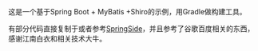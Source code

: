 这是一个基于Spring Boot + MyBatis +Shiro的示例，用Gradle做构建工具。

有部分代码直接复制于或者参考[SpringSide](http://springside.github.io)，并且参考了谷歌百度相关的东西，感谢江南白衣和相关技术大牛。
